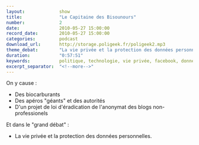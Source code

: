 ```yaml
---
layout:             show
title:              "Le Capitaine des Bisounours"
number:             2
date:               2010-05-27 15:00:00
record_date:        2010-05-27 15:00:00
categories:         podcast
download_url:       http://storage.poligeek.fr/poligeek2.mp3
theme_debat:        "La vie privée et la protection des données personnelles."
duration:           "0:57:51"
keywords:           politique, technologie, vie privée, facebook, données personelles
excerpt_separator:  "<!--more-->"
---
```



On y cause :

- Des biocarburants
- Des apéros "géants" et des autorités
- D'un projet de loi d'éradication de l'anonymat des blogs non-professionels

Et dans le "grand débat" :

- La vie privée et la protection des données personnelles.
